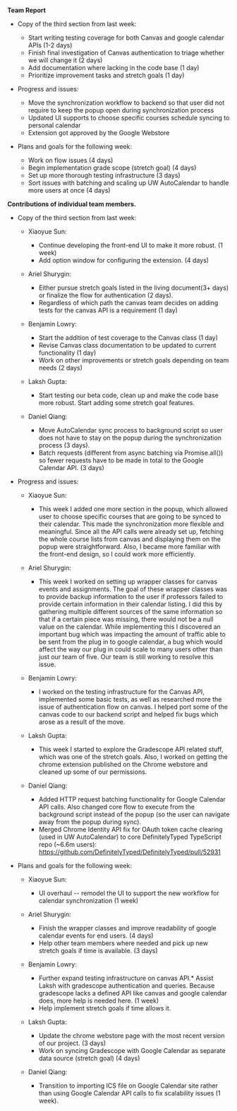 **Team Report**

*   Copy of the third section from last week:
    *   Start writing testing coverage for both Canvas and google calendar APIs (1-2 days)
    *   Finish final investigation of Canvas authentication to triage whether we will change it (2 days)
    *   Add documentation where lacking in the code base (1 day)
    *   Prioritize improvement tasks and stretch goals (1 day)


*   Progress and issues:
    *   Move the synchronization workflow to backend so that user did not require to keep the popup open during synchronization process
    *   Updated UI supports to choose specific courses schedule syncing to personal calendar
    *   Extension got approved by the Google Webstore


*   Plans and goals for the following week:
    * Work on flow issues (4 days)
    * Begin implementation grade scope (stretch goal) (4 days)
    * Set up more thorough testing infrastructure (3 days)
    * Sort issues with batching and scaling up UW AutoCalendar to handle more users at once (4 days)


**Contributions of individual team members.**

*   Copy of the third section from last week:
    *   Xiaoyue Sun:
        *  Continue developing the front-end UI to make it more robust. (1 week)
        *  Add option window for configuring the extension. (4 days)

    *   Ariel Shurygin:
        * Either pursue stretch goals listed in the living document(3+ days) or finalize the flow for authentication (2 days).
        * Regardless of which path the canvas team decides on adding tests for the canvas API is a requirement (1 day)

    *   Benjamin Lowry:
        * Start the addition of test coverage to the Canvas class (1 day)
        * Revise Canvas class documentation to be updated to current functionality (1 day)
        * Work on other improvements or stretch goals depending on team needs (2 days)

    *   Laksh Gupta:
        *  Start testing our beta code, clean up and make the code base more robust. Start adding some stretch goal features.

    *   Daniel Qiang:
        *  Move AutoCalendar sync process to background script so user does not have to stay on the popup during the synchronization process (3 days).
        * Batch requests (different from async batching via Promise.all()) so fewer requests have to be made in total to the Google Calendar API. (3 days)
*   Progress and issues:
    *   Xiaoyue Sun:
        *  This week I added one more section in the popup, which allowed user to choose specific courses that are going to be synced to their calendar. This made the synchronization more flexible and meaningful. Since all the API calls were already set up, fetching the whole course lists from canvas and displaying them on the popup were straightforward. Also, I became more familiar with the front-end design, so I could work more efficiently.

    *   Ariel Shurygin:
        * This week I worked on setting up wrapper classes for canvas events and assignments. The goal of these wrapper classes was to provide backup information to the user if professors failed to provide certain information in their calendar listing. I did this by gathering multiple different sources of the same information so that if a certain piece was missing, there would not be a null value on the calendar. While implementing this I discovered an important bug which was impacting the amount of traffic able to be sent from the plug in to google calendar, a bug which would affect the way our plug in could scale to many users other than just our team of five. Our team is still working to resolve this issue.

    *   Benjamin Lowry:
        * I worked on the testing infrastructure for the Canvas API, implemented some basic tests, as well as researched more the issue of authentication flow on canvas. I helped port some of the canvas code to our backend script and helped fix bugs which arose as a result of the move.

    *   Laksh Gupta:
        * This week I started to explore the Gradescope API related stuff, which was one of the stretch goals. Also, I worked on getting the chrome extension published on the Chrome webstore and cleaned up some of our permissions.
    
	*   Daniel Qiang:
		* Added HTTP request batching functionality for Google Calendar API calls. Also changed core flow to execute from the background script instead of the popup (so the user can navigate away from the popup during sync).
	    * Merged Chrome Identity API fix for OAuth token cache clearing (used in UW AutoCalendar) to core DefinitelyTyped TypeScript repo (~6.6m users): https://github.com/DefinitelyTyped/DefinitelyTyped/pull/52931
    
*   Plans and goals for the following week:
    *   Xiaoyue Sun:
        *  UI overhaul -- remodel the UI to support the new workflow for calendar synchronization (1 week)

	*   Ariel Shurygin: 
        * Finish the wrapper classes and improve readability of google calendar events for end users. (4 days)
        * Help other team members where needed and pick up new stretch goals if time is available. (3 days)
    
	*   Benjamin Lowry:
        * Further expand testing infrastructure on canvas API.* Assist Laksh with gradescope authentication and queries. Because gradescope lacks a defined API like canvas and google calendar does, more help is needed here. (1 week)
		* Help implement stretch goals if time allows it. 

	*   Laksh Gupta:
        * Update the chrome webstore page with the most recent version of our project. (3 days)
        * Work on syncing Gradescope with Google Calendar as separate data source (stretch goal) (4 days)
    
    * Daniel Qiang:
        * Transition to importing ICS file on Google Calendar site rather than using Google Calendar API calls to fix scalability issues (1 week).
